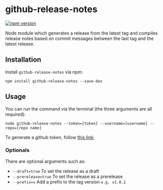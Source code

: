 # github-release-notes

[![npm version](https://badge.fury.io/js/github-release-notes.svg)](https://badge.fury.io/js/github-release-notes)

Node module which generates a release from the latest tag and compiles release notes based on commit messages between the last tag and the latest release.

## Installation

Install `github-release-notes` via npm:

```
npm install github-release-notes --save-dev
```

## Usage

You can run the command via the terminal (the three arguments are all required):

```
node github-release-notes --token=[token] --username=[username] --repo=[repo name]
```

To generate a github token, follow [this link](https://help.github.com/articles/creating-an-access-token-for-command-line-use/);

### Optionals

There are optional arguments such as:

- `--draft=true` To set the release as a draft
- `--prerelease=true` To set the release as a prerelease
- `--prefix=v` Add a prefix to the tag version `e.g. v1.0.1`
